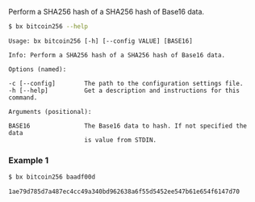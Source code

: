 Perform a SHA256 hash of a SHA256 hash of Base16 data.   
```sh
$ bx bitcoin256 --help
```
```
Usage: bx bitcoin256 [-h] [--config VALUE] [BASE16]                      

Info: Perform a SHA256 hash of a SHA256 hash of Base16 data.             

Options (named):

-c [--config]        The path to the configuration settings file.        
-h [--help]          Get a description and instructions for this command.

Arguments (positional):

BASE16               The Base16 data to hash. If not specified the data  
                     is value from STDIN.
```
### Example 1
```sh
$ bx bitcoin256 baadf00d
```
```
1ae79d785d7a487ec4cc49a340bd962638a6f55d5452ee547b61e654f6147d70
```